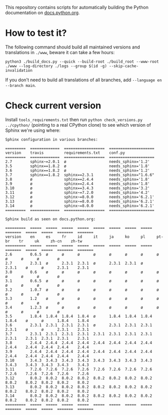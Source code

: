 This repository contains scripts for automatically building the Python
documentation on [docs.python.org](https://docs.python.org).


# How to test it?

The following command should build all maintained versions and
translations in `./www`, beware it can take a few hours:

```shell
python3 ./build_docs.py --quick --build-root ./build_root --www-root ./www --log-directory ./logs --group $(id -g) --skip-cache-invalidation
```

If you don't need to build all translations of all branches, add
`--language en --branch main`.


# Check current version

Install `tools_requirements.txt` then run `python check_versions.py
../cpython/` (pointing to a real CPython clone) to see which version
of Sphinx we're using where:

    Sphinx configuration in various branches:

    =========  =============  ==================  ====================
    version    travis         requirements.txt    conf.py
    =========  =============  ==================  ====================
    2.7        sphinx~=2.0.1  ø                   needs_sphinx='1.2'
    3.5        sphinx==1.8.2  ø                   needs_sphinx='1.8'
    3.6        sphinx==1.8.2  ø                   needs_sphinx='1.2'
    3.7        sphinx==1.8.2  sphinx==2.3.1       needs_sphinx="1.6.6"
    3.8        ø              sphinx==2.4.4       needs_sphinx='1.8'
    3.9        ø              sphinx==2.4.4       needs_sphinx='1.8'
    3.10       ø              sphinx==3.4.3       needs_sphinx='3.2'
    3.11       ø              sphinx~=7.2.0       needs_sphinx='4.2'
    3.12       ø              sphinx~=8.0.0       needs_sphinx='6.2.1'
    3.13       ø              sphinx~=8.0.0       needs_sphinx='6.2.1'
    3.14       ø              sphinx~=8.0.0       needs_sphinx='6.2.1'
    =========  =============  ==================  ====================

    Sphinx build as seen on docs.python.org:

    =========  =====  =====  =====  =====  =====  =====  =====  =====  =======  =====  =====  =======  =======
    version    en     es     fr     id     it     ja     ko     pl     pt-br    tr     uk     zh-cn    zh-tw
    =========  =====  =====  =====  =====  =====  =====  =====  =====  =======  =====  =====  =======  =======
    2.6        0.6.5  ø      ø      ø      ø      ø      ø      ø      ø        ø      ø      ø        ø
    2.7        2.3.1  ø      2.3.1  2.3.1  ø      2.3.1  2.3.1  ø      2.3.1    ø      ø      2.3.1    2.3.1
    3.0        0.6    ø      ø      ø      ø      ø      ø      ø      ø        ø      ø      ø        ø
    3.1        0.6.5  ø      ø      ø      ø      ø      ø      ø      ø        ø      ø      ø        ø
    3.2        1.0.7  ø      ø      ø      ø      ø      ø      ø      ø        ø      ø      ø        ø
    3.3        1.2    ø      ø      ø      ø      ø      ø      ø      ø        ø      ø      ø        ø
    3.4        1.2.3  ø      ø      ø      ø      ø      ø      ø      ø        ø      ø      ø        ø
    3.5        1.8.4  1.8.4  1.8.4  1.8.4  ø      1.8.4  1.8.4  1.8.4  1.8.4    ø      ø      1.8.4    1.8.4
    3.6        2.3.1  2.3.1  2.3.1  2.3.1  ø      2.3.1  2.3.1  2.3.1  2.3.1    ø      ø      2.3.1    2.3.1
    3.7        2.3.1  2.3.1  2.3.1  2.3.1  2.3.1  2.3.1  2.3.1  2.3.1  2.3.1    2.3.1  2.3.1  2.3.1    2.3.1
    3.8        2.4.4  2.4.4  2.4.4  2.4.4  2.4.4  2.4.4  2.4.4  2.4.4  2.4.4    2.4.4  2.4.4  2.4.4    2.4.4
    3.9        2.4.4  2.4.4  2.4.4  2.4.4  2.4.4  2.4.4  2.4.4  2.4.4  2.4.4    2.4.4  2.4.4  2.4.4    2.4.4
    3.10       3.4.3  3.4.3  3.4.3  3.4.3  3.4.3  3.4.3  3.4.3  3.4.3  3.4.3    3.4.3  3.4.3  3.4.3    3.4.3
    3.11       7.2.6  7.2.6  7.2.6  7.2.6  7.2.6  7.2.6  7.2.6  7.2.6  7.2.6    7.2.6  7.2.6  7.2.6    7.2.6
    3.12       8.0.2  8.0.2  8.0.2  8.0.2  8.0.2  8.0.2  8.0.2  8.0.2  8.0.2    8.0.2  8.0.2  8.0.2    8.0.2
    3.13       8.0.2  8.0.2  8.0.2  8.0.2  8.0.2  8.0.2  8.0.2  8.0.2  8.0.2    8.0.2  8.0.2  8.0.2    8.0.2
    3.14       8.0.2  8.0.2  8.0.2  8.0.2  8.0.2  8.0.2  8.0.2  8.0.2  8.0.2    8.0.2  8.0.2  8.0.2    8.0.2
    =========  =====  =====  =====  =====  =====  =====  =====  =====  =======  =====  =====  =======  =======
